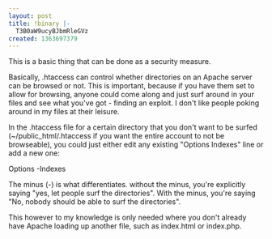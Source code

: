 ```yaml
---
layout: post
title: !binary |-
  T3B0aW9ucyBJbmRleGVz
created: 1363697379
---
```

This is a basic thing that can be done as a security measure. 

Basically, .htaccess can control whether directories on an Apache server can be browsed or not. This is important, because if you have them set to allow for  browsing, anyone could come along and just surf around in your files and see what you've got - finding an exploit. I don't like people poking around in my files at their leisure. 

In the .htaccess file for a certain directory that you don't want to be surfed (~/public_html/.htaccess if you want the entire account to not be browseable), you could just either edit any existing "Options Indexes" line or add a new one: 

Options -Indexes

The minus (-) is what differentiates. without the minus, you're explicitly saying "yes, let people surf the directories". With the minus, you're saying "No, nobody should be able to surf the directories". 

This however to my knowledge is only needed where you don't already have Apache loading up another file, such as index.html or index.php. 
